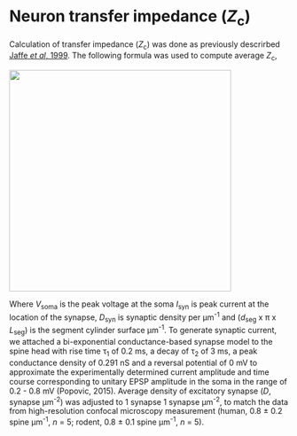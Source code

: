 # Neuron transfer impedance (_Z_<sub>c</sub>)

Calculation of transfer impedance (_Z_<sub>c</sub>) was done as previously descrirbed [Jaffe _et al_, 1999](https://journals.physiology.org/doi/full/10.1152/jn.1999.82.6.3268).
The following formula was used to compute average _Z_<sub>c</sub>, 

<img src="https://user-images.githubusercontent.com/42112716/117706410-8acc7800-b1cd-11eb-9ccd-e1a674a2b021.png" width="400"/>


Where _V_<sub>soma</sub> is the peak voltage at the soma _I_<sub>syn</sub> is peak current at the location of the synapse, _D_<sub>syn</sub> is synaptic density per μm<sup>-1</sup> and (_d_<sub>seg</sub> x π x _L_<sub>seg</sub>) is the segment cylinder surface μm<sup>-1</sup>. To generate synaptic current, we attached a bi-exponential conductance-based synapse model to the spine head with rise time τ<sub>1</sub> of 0.2 ms, a decay of τ<sub>2</sub> of 3 ms, a peak conductance density of 0.291 nS and a reversal potential of 0 mV to approximate the experimentally determined current amplitude and time course corresponding to unitary EPSP amplitude in the soma in the range of 0.2 - 0.8 mV (Popovic, 2015). Average density of excitatory synapse (_D_, synapse μm<sup>-2</sup>) was adjusted to 1 synapse 1 synapse μm<sup>-2</sup>, to match the data from high-resolution confocal microscopy measurement (human, 0.8 ± 0.2 spine μm<sup>-1</sup>, _n_ = 5; rodent, 0.8 ± 0.1 spine μm<sup>-1</sup>, _n_ = 5).
